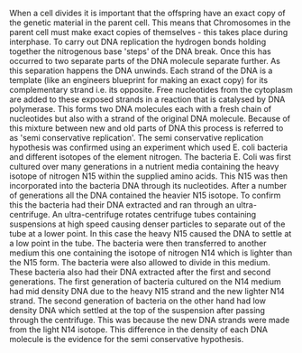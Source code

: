 When a cell divides it is important that the offspring have an exact copy of the genetic material in the parent cell. This means that Chromosomes in the parent cell must make exact copies of themselves - this takes place during interphase.
To carry out DNA replication the hydrogen bonds holding together the nitrogenous base 'steps' of the DNA break. Once this has occurred to two separate parts of the DNA molecule separate further. As this separation happens the DNA unwinds. Each strand of the DNA is a template (like an engineers blueprint for making an exact copy) for its complementary strand i.e. its opposite. Free nucleotides from the cytoplasm are added to these exposed strands in a reaction that is catalysed by DNA polymerase.
This forms two DNA molecules each with a fresh chain of nucleotides but also with a strand of the original DNA molecule. Because of this mixture between new and old parts of DNA this process is referred to as 'semi conservative replication'.
The semi conservative replication hypothesis was confirmed using an experiment which used E. coli bacteria and different isotopes of the element nitrogen.
The bacteria E. Coli was first cultured over many generations in a nutrient media containing the heavy isotope of nitrogen N15 within the supplied amino acids. This N15 was then incorporated into the bacteria DNA through its nucleotides. After a number of generations all the DNA contained the heavier N15 isotope. To confirm this the bacteria had their DNA extracted and ran through an ultra-centrifuge. An ultra-centrifuge rotates centrifuge tubes containing suspensions at high speed causing denser particles to separate out of the tube at a lower point. In this case the heavy N15 caused the DNA to settle at a low point in the tube.
The bacteria were then transferred to another medium this one containing the isotope of nitrogen N14 which is lighter than the N15 form. The bacteria were also allowed to divide in this medium. These bacteria also had their DNA extracted after the first and second generations.
The first generation of bacteria cultured on the N14 medium had mid density DNA due to the heavy N15 strand and the new lighter N14 strand. The second generation of bacteria on the other hand had low density DNA which settled at the top of the suspension after passing through the centrifuge. This was because the new DNA strands were made from the light N14 isotope. This difference in the density of each DNA molecule is the evidence for the semi conservative hypothesis.